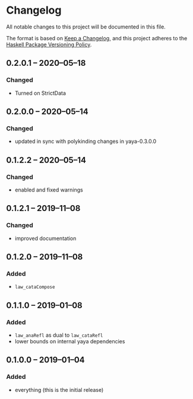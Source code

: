 # Changelog
All notable changes to this project will be documented in this file.

The format is based on [Keep a Changelog](https://keepachangelog.com/en/1.0.0/),
and this project adheres to the [Haskell Package Versioning Policy](https://pvp.haskell.org/).

## 0.2.0.1 – 2020–05–18
### Changed
- Turned on StrictData

## 0.2.0.0 – 2020–05–14
### Changed
- updated in sync with polykinding changes in yaya-0.3.0.0

## 0.1.2.2 – 2020–05–14
### Changed
- enabled and fixed warnings

## 0.1.2.1 – 2019–11–08
### Changed
- improved documentation

## 0.1.2.0 – 2019–11–08
### Added
- `law_cataCompose`

## 0.1.1.0 – 2019–01–08
### Added
- `law_anaRefl` as dual to `law_cataRefl`
- lower bounds on internal yaya dependencies

## 0.1.0.0 – 2019–01–04
### Added
- everything (this is the initial release)
